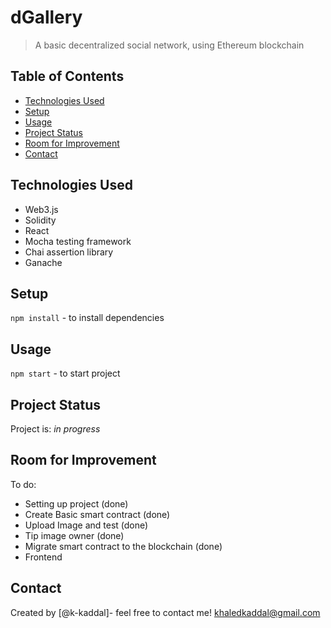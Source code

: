 # dGallery

> A basic decentralized social network, using Ethereum blockchain

## Table of Contents

- [Technologies Used](#technologies-used)
- [Setup](#setup)
- [Usage](#usage)
- [Project Status](#project-status)
- [Room for Improvement](#room-for-improvement)
- [Contact](#contact)

## Technologies Used

- Web3.js
- Solidity
- React
- Mocha testing framework
- Chai assertion library
- Ganache

## Setup

`npm install` - to install dependencies

## Usage

`npm start` - to start project

## Project Status

Project is: _in progress_

## Room for Improvement

To do:

- Setting up project (done)
- Create Basic smart contract (done)
- Upload Image and test (done)
- Tip image owner (done)
- Migrate smart contract to the blockchain (done)
- Frontend

## Contact

Created by [@k-kaddal]- feel free to contact me!
khaledkaddal@gmail.com
